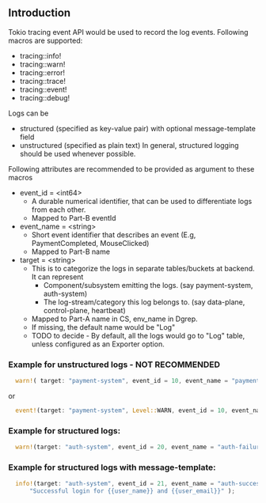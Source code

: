 
## Introduction

Tokio tracing event API would be used to record the log events. Following macros are supported:
- tracing::info!
- tracing::warn!
- tracing::error!
- tracing::trace!
- tracing::event!
- tracing::debug!

Logs can be 
- structured (specified as key-value pair) with optional message-template field 
- unstructured (specified as plain text)
In general, structured logging should be used whenever possible.

Following attributes are recommended to be provided as argument to these macros

- event_id = \<int64\>
    - A durable numerical identifier, that can be used to differentiate logs from each other. 
    - Mapped to Part-B eventId
- event_name = \<string\>
    - Short event identifier that describes an event (E.g, PaymentCompleted, MouseClicked)
    - Mapped to Part-B name
- target = \<string\>
    - This is to categorize the logs in separate tables/buckets at backend. It can represent
        - Component/subsystem emitting the logs. (say payment-system, auth-system)
        - The log-stream/category this log belongs to. (say data-plane, control-plane, heartbeat)
    - Mapped to Part-A name in CS, env_name in Dgrep.
    - If missing, the default name would be "Log"
    - TODO to decide - By default, all the logs would go to "Log" table, unless configured as an Exporter option.

### Example for unstructured logs - NOT RECOMMENDED

```rust
  warn!( target: "payment-system", event_id = 10, event_name = "payment-failure", "Payment was not successful!");
```
  or 

```rust
  event!(target: "payment-system", Level::WARN, event_id = 10, event_name = "payment-failure", "Payment was not successful!");
```

### Example for structured logs:

```rust
  warn!(target: "auth-system", event_id = 20, event_name = "auth-failure", user_name = "ferris", user_email = "ferris@rust-lang.org");
```

### Example for structured logs with message-template:

```rust
  info!(target: "auth-system", event_id = 21, event_name = "auth-success", user_name = "ferris", user_email = "ferris@rust-lang.org",
      "Successful login for {{user_name}} and {{user_email}}" );
```

